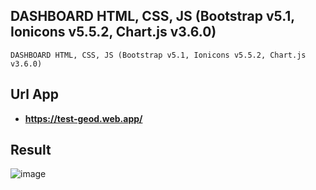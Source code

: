 ## DASHBOARD HTML, CSS, JS (Bootstrap v5.1, Ionicons v5.5.2, Chart.js v3.6.0)

```
DASHBOARD HTML, CSS, JS (Bootstrap v5.1, Ionicons v5.5.2, Chart.js v3.6.0)
```
## Url App

* **https://test-geod.web.app/**


## Result

![image](https://user-images.githubusercontent.com/23192401/142945631-fd34938a-79ab-40d2-9bdc-0c5ddd100e26.png)
